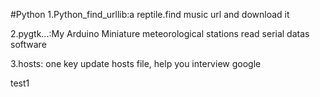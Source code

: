 ﻿#Python
1.Python_find_urllib:a reptile.find music url and download it

2.pygtk...:My Arduino Miniature meteorological stations read serial datas software

3.hosts: one key update hosts file, help you interview google

test1
